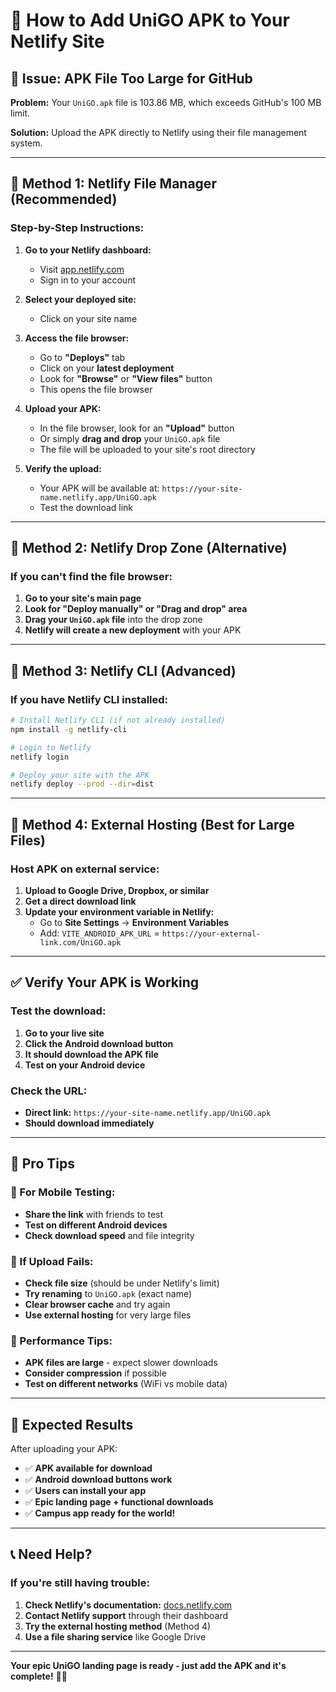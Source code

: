 # 📱 How to Add UniGO APK to Your Netlify Site

## 🚨 Issue: APK File Too Large for GitHub

**Problem:** Your `UniGO.apk` file is 103.86 MB, which exceeds GitHub's 100 MB limit.

**Solution:** Upload the APK directly to Netlify using their file management system.

---

## 🎯 Method 1: Netlify File Manager (Recommended)

### **Step-by-Step Instructions:**

1. **Go to your Netlify dashboard:**
   - Visit [app.netlify.com](https://app.netlify.com)
   - Sign in to your account

2. **Select your deployed site:**
   - Click on your site name

3. **Access the file browser:**
   - Go to **"Deploys"** tab
   - Click on your **latest deployment**
   - Look for **"Browse"** or **"View files"** button
   - This opens the file browser

4. **Upload your APK:**
   - In the file browser, look for an **"Upload"** button
   - Or simply **drag and drop** your `UniGO.apk` file
   - The file will be uploaded to your site's root directory

5. **Verify the upload:**
   - Your APK will be available at: `https://your-site-name.netlify.app/UniGO.apk`
   - Test the download link

---

## 🎯 Method 2: Netlify Drop Zone (Alternative)

### **If you can't find the file browser:**

1. **Go to your site's main page**
2. **Look for "Deploy manually" or "Drag and drop" area**
3. **Drag your `UniGO.apk` file** into the drop zone
4. **Netlify will create a new deployment** with your APK

---

## 🎯 Method 3: Netlify CLI (Advanced)

### **If you have Netlify CLI installed:**

```bash
# Install Netlify CLI (if not already installed)
npm install -g netlify-cli

# Login to Netlify
netlify login

# Deploy your site with the APK
netlify deploy --prod --dir=dist
```

---

## 🔧 Method 4: External Hosting (Best for Large Files)

### **Host APK on external service:**

1. **Upload to Google Drive, Dropbox, or similar**
2. **Get a direct download link**
3. **Update your environment variable in Netlify:**
   - Go to **Site Settings** → **Environment Variables**
   - Add: `VITE_ANDROID_APK_URL` = `https://your-external-link.com/UniGO.apk`

---

## ✅ Verify Your APK is Working

### **Test the download:**

1. **Go to your live site**
2. **Click the Android download button**
3. **It should download the APK file**
4. **Test on your Android device**

### **Check the URL:**
- **Direct link:** `https://your-site-name.netlify.app/UniGO.apk`
- **Should download immediately**

---

## 🎯 Pro Tips

### **📱 For Mobile Testing:**
- **Share the link** with friends to test
- **Test on different Android devices**
- **Check download speed** and file integrity

### **🔧 If Upload Fails:**
- **Check file size** (should be under Netlify's limit)
- **Try renaming** to `UniGO.apk` (exact name)
- **Clear browser cache** and try again
- **Use external hosting** for very large files

### **🚀 Performance Tips:**
- **APK files are large** - expect slower downloads
- **Consider compression** if possible
- **Test on different networks** (WiFi vs mobile data)

---

## 🎉 Expected Results

After uploading your APK:

- ✅ **APK available for download**
- ✅ **Android download buttons work**
- ✅ **Users can install your app**
- ✅ **Epic landing page + functional downloads**
- ✅ **Campus app ready for the world!**

---

## 📞 Need Help?

### **If you're still having trouble:**

1. **Check Netlify's documentation:** [docs.netlify.com](https://docs.netlify.com)
2. **Contact Netlify support** through their dashboard
3. **Try the external hosting method** (Method 4)
4. **Use a file sharing service** like Google Drive

---

**Your epic UniGO landing page is ready - just add the APK and it's complete!** 🚀✨
